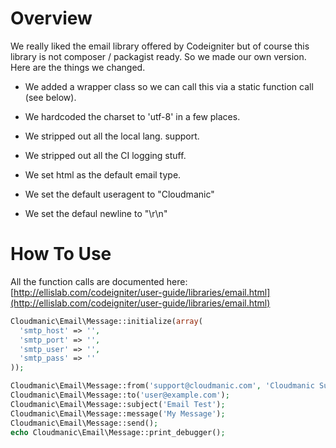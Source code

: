 # Overview 

We really liked the email library offered by Codeigniter but of course this library is not composer / packagist ready. So we made our own version. Here are the things we changed.

* We added a wrapper class so we can call this via a static function call (see below).

* We hardcoded the charset to 'utf-8' in a few places.

* We stripped out all the local lang. support.

* We stripped out all the CI logging stuff.

* We set html as the default email type.

* We set the default useragent to "Cloudmanic"

* We set the defaul newline to "\r\n"

# How To Use

All the function calls are documented here: [http://ellislab.com/codeigniter/user-guide/libraries/email.html](http://ellislab.com/codeigniter/user-guide/libraries/email.html)


```php
Cloudmanic\Email\Message::initialize(array(
  'smtp_host' => '',
  'smtp_port' => '',
  'smtp_user' => '',
  'smtp_pass' => ''
));

Cloudmanic\Email\Message::from('support@cloudmanic.com', 'Cloudmanic Support');
Cloudmanic\Email\Message::to('user@example.com'); 
Cloudmanic\Email\Message::subject('Email Test');
Cloudmanic\Email\Message::message('My Message');	
Cloudmanic\Email\Message::send();
echo Cloudmanic\Email\Message::print_debugger();
```
